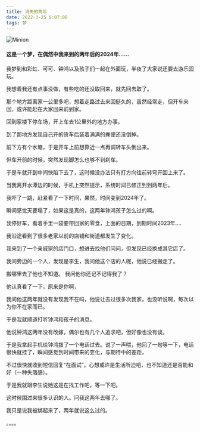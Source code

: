 ```yaml
---
title: 消失的两年
date: 2022-3-25 6:07:00
tags: 梦
---
```

![Minion](/images/mengxs.jpg)

#### 这是一个梦，在偶然中我来到的两年后的2024年……

我梦到和彩虹、可可、钟鸿以及孩子们一起在外面玩，半夜了大家说还要去游乐园玩。

我想着我还有点事没做，有些吃的还没取回来，就先回去取了。

那个地方距离家一公里多吧，想着走路过去来回挺久的，虽然经常走，但开车来回，或许能赶在大家回来前到家。

回到家楼下停车场，开上车去1公里外的地方办事。

到了那地方发现自己开的货车后装着满满的粪便还没倒掉。

前下方有个水塘，于是开车上前想靠近一点再调转车头倒出来。

但车开前的时候，突然发现脚怎么也够不到刹车。

于是车就开到中间快陷下去了，这时候没办法只有打方向往前转弯开回上来了。

当我离开水潭边的时候，手机上突然提示，系统时间已修正到到两年后。

我吓了一跳，赶紧看了一下时间，果然，时间变到2024年了。

瞬间感觉天要塌了，如果这是真的，这两年钟鸿孩子怎么过的啊。

我停好车，看着手里一袋要带回家的零食，上面的日期，到期时间2023年....

我沿途看到了很多老家以前的店铺和街道都发生了变化。

我来到了一个亲戚家的店门口，想进去找他们问问，但发现已经换成其它店了。

我问旁边的一个人，发现是李生，我问他这个店的人呢，他说已经搬走了。

搬哪里去了他也不知道。 我问他你还记不记得我了？

他认真看了一下，原来是你啊，

我问他这两年就没有发现我不在吗，他说让去过很多次我家，也没听说啊，每次以为你不在家而已。

于是我就顺道打听钟鸿和孩子的消息。

他说钟鸿这两年没有改嫁，偶尔也有几个人追求吧，但好像也没有谈。

于是我拿起手机给钟鸿拨了一个电话过去。说了一声喂，他回了一句等一下，电话很快就挂了，瞬间感觉到时间带来的变化，与期待中的差距，

不过很快就收到短信回复“在面试”。心想或许是生活所迫吧，也不知道还是否能和好（一种失落感）。

于是我就跟李生说她这是在找工作吧，等一下吧。

这时候围过来很多认识的人。问我这两年去哪了。

我只是说我被绑起来了，两年就说这么过的。

。。。。

